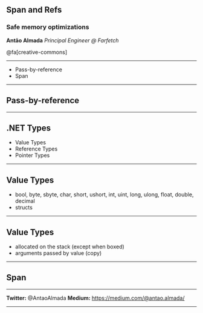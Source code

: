 ## Span<T> and Refs 

### Safe memory optimizations

**Antão Almada**
*Principal Engineer @ Farfetch*

@fa[creative-commons]

---

- Pass-by-reference
- Span<T>

---

## Pass-by-reference

---

## .NET Types 

- Value Types
- Reference Types
- Pointer Types

---

## Value Types

- bool, byte, sbyte, char, short, ushort, int, uint, long, ulong, float, double, decimal
- structs

---

## Value Types

- allocated on the stack (except when boxed)
- arguments passed by value (copy)

---

## Span <T>

---

**Twitter:** @AntaoAlmada
**Medium:** https://medium.com/@antao.almada/

---

